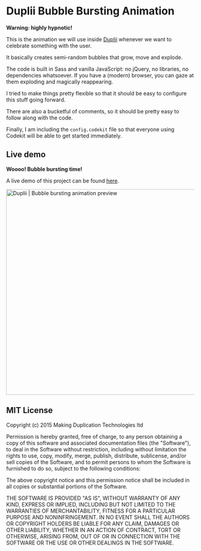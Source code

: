 # Duplii Bubble Bursting Animation

**Warning: highly hypnotic!**

This is the animation we will use inside [Duplii](http://duplii.com/ "Duplii | We Make Duplication Happen") whenever we want to celebrate something with the user.

It basically creates semi-random bubbles that grow, move and explode.

The code is built in Sass and vanilla JavaScript: no jQuery, no libraries, no dependencies whatsoever. If you have a (modern) browser, you can gaze at them exploding and magically reappearing.

I tried to make things pretty flexible so that it should be easy to configure this stuff going forward.

There are also a bucketful of comments, so it should be pretty easy to follow along with the code.

Finally, I am including the `config.codekit` file so that everyone using Codekit will be able to get started immediately.

## Live demo

**Woooo! Bubble bursting time!**

A live demo of this project can be found [here](http://duplii.github.io/duplii-bubble/ "Duplii | We Make Duplication Happen").

<img src="http://duplii.s3.amazonaws.com/duplii-bubble-preview.jpg" width="745" height="548" alt="Duplii | Bubble bursting animation preview" />

## MIT License

Copyright (c) 2015 Making Duplication Technologies ltd

Permission is hereby granted, free of charge, to any person obtaining a copy
of this software and associated documentation files (the "Software"), to deal
in the Software without restriction, including without limitation the rights
to use, copy, modify, merge, publish, distribute, sublicense, and/or sell
copies of the Software, and to permit persons to whom the Software is
furnished to do so, subject to the following conditions:

The above copyright notice and this permission notice shall be included in all
copies or substantial portions of the Software.

THE SOFTWARE IS PROVIDED "AS IS", WITHOUT WARRANTY OF ANY KIND, EXPRESS OR
IMPLIED, INCLUDING BUT NOT LIMITED TO THE WARRANTIES OF MERCHANTABILITY,
FITNESS FOR A PARTICULAR PURPOSE AND NONINFRINGEMENT. IN NO EVENT SHALL THE
AUTHORS OR COPYRIGHT HOLDERS BE LIABLE FOR ANY CLAIM, DAMAGES OR OTHER
LIABILITY, WHETHER IN AN ACTION OF CONTRACT, TORT OR OTHERWISE, ARISING FROM,
OUT OF OR IN CONNECTION WITH THE SOFTWARE OR THE USE OR OTHER DEALINGS IN THE
SOFTWARE.

